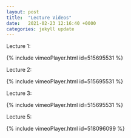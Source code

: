 ```yaml
---
layout: post
title:  "Lecture Videos"
date:   2021-02-23 12:16:40 +0000
categories: jekyll update
---
```

Lecture 1:

{% include vimeoPlayer.html id=515695531 %}

Lecture 2:

{% include vimeoPlayer.html id=515695531 %}

Lecture 3:

{% include vimeoPlayer.html id=515695531 %}

Lecture 5:

{% include vimeoPlayer.html id=518096099 %}